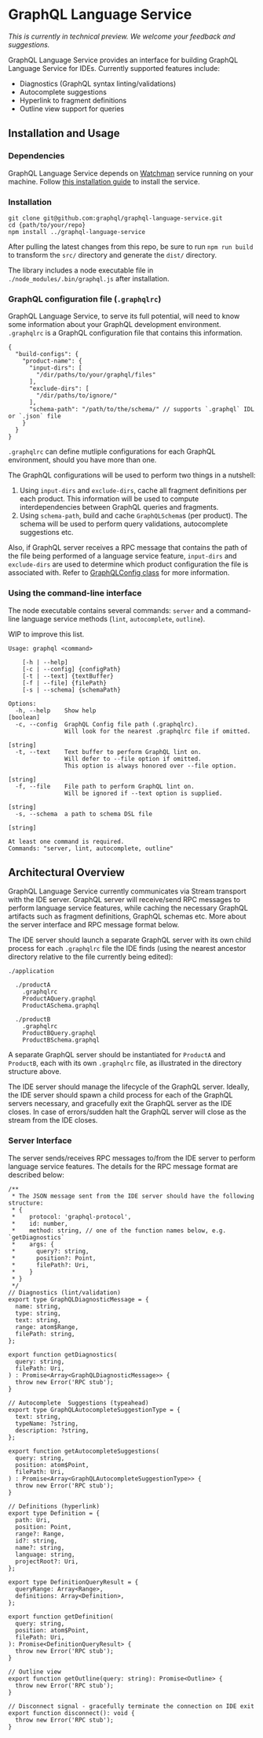 # GraphQL Language Service

_This is currently in technical preview. We welcome your feedback and suggestions._

GraphQL Language Service provides an interface for building GraphQL Language Service for IDEs. Currently supported features include:
- Diagnostics (GraphQL syntax linting/validations)
- Autocomplete suggestions
- Hyperlink to fragment definitions
- Outline view support for queries


## Installation and Usage

### Dependencies

GraphQL Language Service depends on [Watchman](https://facebook.github.io/watchman/) service running on your machine. Follow [this installation guide](https://facebook.github.io/watchman/docs.install.html) to install the service.

### Installation

```
git clone git@github.com:graphql/graphql-language-service.git
cd {path/to/your/repo}
npm install ../graphql-language-service
```

After pulling the latest changes from this repo, be sure to run `npm run build` to transform the `src/` directory and generate the `dist/` directory.

The library includes a node executable file in `./node_modules/.bin/graphql.js` after installation.

### GraphQL configuration file (`.graphqlrc`)

GraphQL Language Service, to serve its full potential, will need to know some information about your GraphQL development environment. `.graphqlrc` is a GraphQL configuration file that contains this information.
```
{
  "build-configs": {
    "product-name": {
      "input-dirs": [
        "/dir/paths/to/your/graphql/files"
      ],
      "exclude-dirs": [
        "/dir/paths/to/ignore/"
      ],
      "schema-path": "/path/to/the/schema/" // supports `.graphql` IDL or `.json` file
    }
  }
}
```
`.graphqlrc` can define mutliple configurations for each GraphQL environment, should you have more than one.

The GraphQL configurations will be used to perform two things in a nutshell:

1. Using `input-dirs` and `exclude-dirs`, cache all fragment definitions per each product. This information will be used to compute interdependencies between GraphQL queries and fragments.
2. Using `schema-path`, build and cache `GraphQLSchema`s (per product). The schema will be used to perform query validations, autocomplete suggestions etc.

Also, if GraphQL server receives a RPC message that contains the path of the file being performed of a language service feature, `input-dirs` and `exclude-dirs` are used to determine which product configuration the file is associated with. Refer to [GraphQLConfig class](https://github.com/graphql/graphql-language-service/blob/master/src/config/GraphQLConfig.js#L80) for more information.

### Using the command-line interface

The node executable contains several commands: `server` and a command-line language service methods (`lint`, `autocomplete`, `outline`).

WIP to improve this list.

```
Usage: graphql <command>

    [-h | --help]
    [-c | --config] {configPath}
    [-t | --text] {textBuffer}
    [-f | --file] {filePath}
    [-s | --schema] {schemaPath}

Options:
  -h, --help    Show help                                              [boolean]
  -c, --config  GraphQL Config file path (.graphqlrc).
                Will look for the nearest .graphqlrc file if omitted.
                                                                        [string]
  -t, --text    Text buffer to perform GraphQL lint on.
                Will defer to --file option if omitted.
                This option is always honored over --file option.
                                                                        [string]
  -f, --file    File path to perform GraphQL lint on.
                Will be ignored if --text option is supplied.
                                                                        [string]
  -s, --schema  a path to schema DSL file
                                                                        [string]

At least one command is required.
Commands: "server, lint, autocomplete, outline"
```

## Architectural Overview

GraphQL Language Service currently communicates via Stream transport with the IDE server. GraphQL server will receive/send RPC messages to perform language service features, while caching the necessary GraphQL artifacts such as fragment definitions, GraphQL schemas etc. More about the server interface and RPC message format below.

The IDE server should launch a separate GraphQL server with its own child process for each `.graphqlrc` file the IDE finds (using the nearest ancestor directory relative to the file currently being edited):
```
./application

  ./productA
    .graphqlrc
    ProductAQuery.graphql
    ProductASchema.graphql

  ./productB
    .graphqlrc
    ProductBQuery.graphql
    ProductBSchema.graphql
```
A separate GraphQL server should be instantiated for `ProductA` and `ProductB`, each with its own `.graphqlrc` file, as illustrated in the directory structure above.

The IDE server should manage the lifecycle of the GraphQL server. Ideally, the IDE server should spawn a child process for each of the GraphQL servers necessary, and gracefully exit the GraphQL server as the IDE closes. In case of errors/sudden halt the GraphQL server will close as the stream from the IDE closes.

### Server Interface

The server sends/receives RPC messages to/from the IDE server to perform language service features. The details for the RPC message format are described below:

```
/**
 * The JSON message sent from the IDE server should have the following structure:
 * {
 *    protocol: 'graphql-protocol',
 *    id: number,
 *    method: string, // one of the function names below, e.g. `getDiagnostics`
 *    args: {
 *      query?: string,
 *      position?: Point,
 *      filePath?: Uri,
 *    }
 * }
 */
// Diagnostics (lint/validation)
export type GraphQLDiagnosticMessage = {
  name: string,
  type: string,
  text: string,
  range: atom$Range,
  filePath: string,
};

export function getDiagnostics(
  query: string,
  filePath: Uri,
) : Promise<Array<GraphQLDiagnosticMessage>> {
  throw new Error('RPC stub');
}

// Autocomplete  Suggestions (typeahead)
export type GraphQLAutocompleteSuggestionType = {
  text: string,
  typeName: ?string,
  description: ?string,
};

export function getAutocompleteSuggestions(
  query: string,
  position: atom$Point,
  filePath: Uri,
) : Promise<Array<GraphQLAutocompleteSuggestionType>> {
  throw new Error('RPC stub');
}

// Definitions (hyperlink)
export type Definition = {
  path: Uri,
  position: Point,
  range?: Range,
  id?: string,
  name?: string,
  language: string,
  projectRoot?: Uri,
};

export type DefinitionQueryResult = {
  queryRange: Array<Range>,
  definitions: Array<Definition>,
};

export function getDefinition(
  query: string,
  position: atom$Point,
  filePath: Uri,
): Promise<DefinitionQueryResult> {
  throw new Error('RPC stub');
}

// Outline view
export function getOutline(query: string): Promise<Outline> {
  throw new Error('RPC stub');
}

// Disconnect signal - gracefully terminate the connection on IDE exit
export function disconnect(): void {
  throw new Error('RPC stub');
}
```
